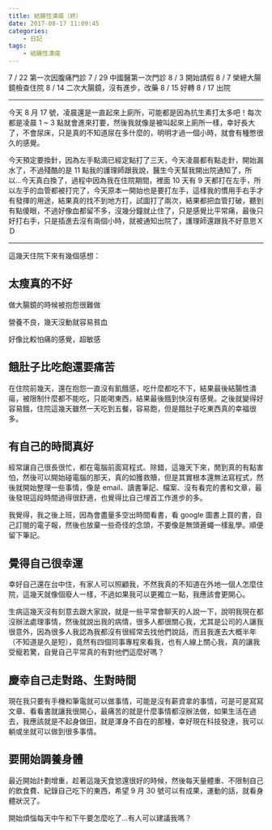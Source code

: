 ```yaml
---
title: 結腸性潰瘍（終）
date: 2017-08-17 11:09:45
categories:
    - 日記
tags:
    - 結腸性潰瘍
---
```


7 / 22 第一次因腹痛門診
7 / 29 中國醫第一次門診
8 / 3 開始請假
8 / 7 榮總大腸鏡檢查住院
8 / 14 二次大腸鏡，沒有進步，改藥
8 / 15 好轉
8 / 17 出院

<!--more-->

---

今天 8 月 17 號，凌晨還是一直起來上廁所，可能都是因為抗生素打太多吧！每次都是凌晨 1 ~ 3 點就會進來打要，然後我就像是被叫起來上廁所一樣，幸好長大了，不會尿床，只是真的不知道尿在多什麼的，明明才過一個小時，就會有種憋很久的感覺。

今天預定要換針，因為左手點滴已經定點打了三天，今天凌晨都有點走針，開始漏水了，不過殘酷的是 11 點我的護理師跟我說，醫生今天幫我開出院通知了，所以...今天真白換了，過程中因為我在住院期間，裡面 10 天有 9 天都打在左手，所以左手的血管都被打完了，今天原本一開始也是要打左手，這樣我的慣用手右手才有發揮的用途，結果真的找不到地方打，試圖打了兩次，結果都把血管打破，聽到有點傻眼，不過好像血都留不多，沒幾分鐘就止住了，只是感覺比平常痛，最後只好打右手，只是插進去沒有兩個小時，就被通知出院了，護理師還跟我不好意思ＸＤ

---

這幾天住院下來有幾個感想：

## 太瘦真的不好

做大腸鏡的時候被抱怨很難做

營養不良，幾天沒動就容易貧血

好像比較怕痛的感覺，超敏感

## 餓肚子比吃飽還要痛苦

在住院前幾天，還在抱怨一直沒有飢餓感，吃什麼都吃不下，結果最後結腸性潰瘍，被限制什麼都不能吃，只能喝東西，結果最後餓到快沒有感覺。之後就變得好容易餓，住院這幾天雖然一天吃到五餐，容易飽，但是餓肚子吃東西真的幸福很多。

## 有自己的時間真好

經常讓自己很長很忙，都在電腦前面寫程式、除錯，這幾天下來，閒到真的有點害怕，然後可以開始碰電腦的那天，真的如獲救贖，但是其實根本還無法寫程式，然後就開始整理一些事情，像是 email、讀書筆記、檔案、沒有看完的書和文章，最後發現這段時間過得很舒適，也覺得比自己埋首工作進步的多。

我覺得，我之後上班，因為會盡量多空出時間看書，看 google 圖書上買的書，自己訂閱的電子報，然後也放棄一些奇怪的念頭，不要像是無頭蒼蠅一樣亂學。順便留下筆記。

## 覺得自己很幸運

幸好自己還在台中住，有家人可以照顧我，不然我真的不知道在外地一個人怎麼住院，這幾天就像個廢人一樣，不過如果我可以更獨立一點，我應該會更開心。

生病這幾天沒有刻意去跟大家說，就是一些平常會聊天的人說一下，說明我現在都沒辦法處理事情，然後就說出我的病情，很多人都很關心我，尤其是公司的人讓我很意外，因為很多人我認為我都沒有很經常去找他們說話，而且我進去大概半年（不知道是久是短），竟然有四個同事專程來看我，也有人線上關心我，真的讓我受寵若驚，自覺自己平常真的有對他們這麼好嗎？

## 慶幸自己走對路、生對時間

現在我只要有手機和筆電就可以做事情，可能是沒有薪資拿的事情，可是可是寫寫文章、看看書就讓我很開心，最痛苦的就是什麼事情都沒辦法做，如果生活在過去，我應該就是不起身做田，就是渾身不自在的那種，幸好現在科技發達，我可以躺或坐就可以做到很多事情。

## 要開始調養身體

最近開始計劃增重，趁著這幾天食慾還很好的時候，然後每天量體重、不限制自己的飲食費、紀錄自己吃下的東西，希望 9 月 30 號可以有成果，運動的話，就看身體狀況了。

開始煩惱每天中午和下午要怎麼吃了...有人可以建議我嗎？